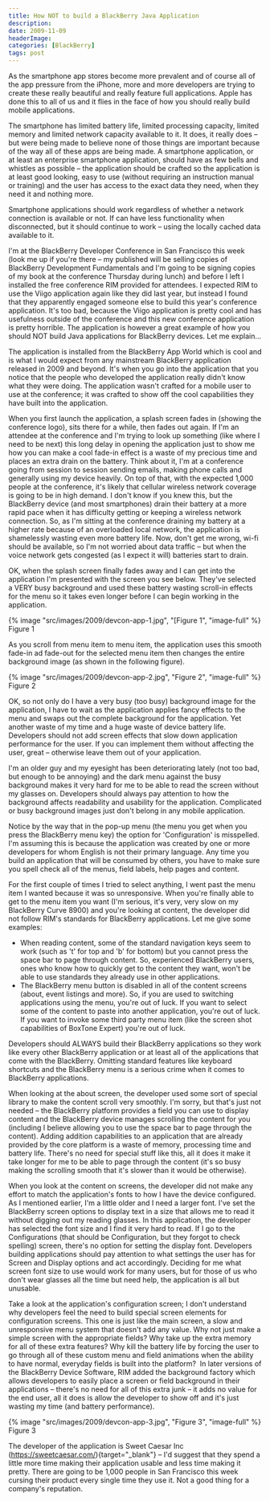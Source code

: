 ```yaml
---
title: How NOT to build a BlackBerry Java Application
description: 
date: 2009-11-09
headerImage: 
categories: [BlackBerry]
tags: post
---
```


As the smartphone app stores become more prevalent and of course all of the app pressure from the iPhone, more and more developers are trying to create these really beautiful and really feature full applications. Apple has done this to all of us and it flies in the face of how you should really build mobile applications.

The smartphone has limited battery life, limited processing capacity, limited memory and limited network capacity available to it. It does, it really does – but were being made to believe none of those things are important because of the way all of these apps are being made. A smartphone application, or at least an enterprise smartphone application, should have as few bells and whistles as possible – the application should be crafted so the application is at least good looking, easy to use (without requiring an instruction manual or training) and the user has access to the exact data they need, when they need it and nothing more.

Smartphone applications should work regardless of whether a network connection is available or not. If can have less functionality when disconnected, but it should continue to work – using the locally cached data available to it.

I'm at the BlackBerry Developer Conference in San Francisco this week (look me up if you're there – my published will be selling copies of BlackBerry Development Fundamentals and I'm going to be signing copies of my book at the conference Thursday during lunch) and before I left I installed the free conference RIM provided for attendees. I expected RIM to use the Viigo application again like they did last year, but instead I found that they apparently engaged someone else to build this year's conference application. It's too bad, because the Viigo application is pretty cool and has usefulness outside of the conference and this new conference application is pretty horrible. The application is however a great example of how you should NOT build Java applications for BlackBerry devices. Let me explain…

The application is installed from the BlackBerry App World which is cool and is what I would expect from any mainstream BlackBerry application released in 2009 and beyond. It's when you go into the application that you notice that the people who developed the application really didn't know what they were doing. The application wasn't crafted for a mobile user to use at the conference; it was crafted to show off the cool capabilities they have built into the application.

When you first launch the application, a splash screen fades in (showing the conference logo), sits there for a while, then fades out again. If I'm an attendee at the conference and I'm trying to look up something (like where I need to be next) this long delay in opening the application just to show me how you can make a cool fade-in effect is a waste of my precious time and places an extra drain on the battery. Think about it, I'm at a conference going from session to session sending emails, making phone calls and generally using my device heavily. On top of that, with the expected 1,000 people at the conference, it's likely that cellular wireless network coverage is going to be in high demand. I don't know if you knew this, but the BlackBerry device (and most smartphones) drain their battery at a more rapid pace when it has difficulty getting or keeping a wireless network connection. So, as I'm sitting at the conference draining my battery at a higher rate because of an overloaded local network, the application is shamelessly wasting even more battery life. Now, don't get me wrong, wi-fi should be available, so I'm not worried about data traffic – but when the voice network gets congested (as I expect it will) batteries start to drain.

OK, when the splash screen finally fades away and I can get into the application I'm presented with the screen you see below. They've selected a VERY busy background and used these battery wasting scroll-in effects for the menu so it takes even longer before I can begin working in the application.

{% image "src/images/2009/devcon-app-1.jpg", "[Figure 1", "image-full" %}
Figure 1

As you scroll from menu item to menu item, the application uses this smooth fade-in ad fade-out for the selected menu item then changes the entire background image (as shown in the following figure).

{% image "src/images/2009/devcon-app-2.jpg", "Figure 2", "image-full" %}  
Figure 2

OK, so not only do I have a very busy (too busy) background image for the application, I have to wait as the application applies fancy effects to the menu and swaps out the complete background for the application. Yet another waste of my time and a huge waste of device battery life.  Developers should not add screen effects that slow down application performance for the user. If you can implement them without affecting the user, great – otherwise leave them out of your application.

I'm an older guy and my eyesight has been deteriorating lately (not too bad, but enough to be annoying) and the dark menu against the busy background makes it very hard for me to be able to read the screen without my glasses on. Developers should always pay attention to how the background affects readability and usability for the application. Complicated or busy background images just don't belong in any mobile application.

Notice by the way that in the pop-up menu (the menu you get when you press the BlackBerry menu key) the option for 'Configuration' is misspelled. I'm assuming this is because the application was created by one or more developers for whom English is not their primary language. Any time you build an application that will be consumed by others, you have to make sure you spell check all of the menus, field labels, help pages and content.

For the first couple of times I tried to select anything, I went past the menu item I wanted because it was so unresponsive. When you're finally able to get to the menu item you want (I'm serious, it's very, very slow on my BlackBerry Curve 8900) and you're looking at content, the developer did not follow RIM's standards for BlackBerry applications. Let me give some examples:

* When reading content, some of the standard navigation keys seem to work (such as 't' for top and 'b' for bottom) but you cannot press the space bar to page through content. So, experienced BlackBerry users, ones who know how to quickly get to the content they want, won't be able to use standards they already use in other applications.
* The BlackBerry menu button is disabled in all of the content screens (about, event listings and more). So, if you are used to switching applications using the menu, you're out of luck. If you want to select some of the content to paste into another application, you're out of luck. If you want to invoke some third party menu item (like the screen shot capabilities of BoxTone Expert) you're out of luck.  

Developers should ALWAYS build their BlackBerry applications so they work like every other BlackBerry application or at least all of the applications that come with the BlackBerry. Omitting standard features like keyboard shortcuts and the BlackBerry menu is a serious crime when it comes to BlackBerry applications.
  
When looking at the about screen, the developer used some sort of special library to make the content scroll very smoothly. I'm sorry, but that's just not needed – the BlackBerry platform provides a field you can use to display content and the BlackBerry device manages scrolling the content for you (including I believe allowing you to use the space bar to page through the content). Adding addition capabilities to an application that are already provided by the core platform is a waste of memory, processing time and battery life. There's no need for special stuff like this, all it does it make it take longer for me to be able to page through the content (it's so busy making the scrolling smooth that it's slower than it would be otherwise).

When you look at the content on screens, the developer did not make any effort to match the application's fonts to how I have the device configured. As I mentioned earlier, I'm a little older and I need a larger font. I've set the BlackBerry screen options to display text in a size that allows me to read it without digging out my reading glasses. In this application, the developer has selected the font size and I find it very hard to read. If I go to the Configurations (that should be Configuration, but they forgot to check spelling) screen, there's no option for setting the display font. Developers building applications should pay attention to what settings the user has for Screen and Display options and act accordingly. Deciding for me what screen font size to use would work for many users, but for those of us who don't wear glasses all the time but need help, the application is all but unusable.

Take a look at the application's configuration screen; I don't understand why developers feel the need to build special screen elements for configuration screens. This one is just like the main screen, a slow and unresponsive menu system that doesn't add any value. Why not just make a simple screen with the appropriate fields? Why take up the extra memory for all of these extra features? Why kill the battery life by forcing the user to go through all of these custom menu and field animations when the ability to have normal, everyday fields is built into the platform?  In later versions of the BlackBerry Device Software, RIM added the background factory which allows developers to easily place a screen or field background in their applications – there's no need for all of this extra junk – it adds no value for the end user, all it does is allow the developer to show off and it's just wasting my time (and battery performance).

{% image "src/images/2009/devcon-app-3.jpg", "Figure 3", "image-full" %}
Figure 3
  
The developer of the application is Sweet Caesar Inc (https://sweetcaesar.com/){target="_blank"} – I'd suggest that they spend a little more time making their application usable and less time making it pretty. There are going to be 1,000 people in San Francisco this week cursing their product every single time they use it. Not a good thing for a company's reputation.